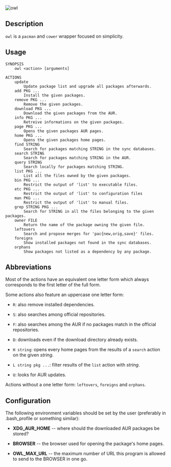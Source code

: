 ![owl](http://f.cl.ly/items/0G0U0U3E0q1r2t140g0h/owl.jpg)

## Description

`owl` is a `pacman` and `cower` wrapper focused on simplicity.

## Usage

    SYNOPSIS
        owl <action> [arguments]

    ACTIONS
        update
            Update package list and upgrade all packages afterwards.
        add PKG ...
            Install the given packages.
        remove PKG ...
            Remove the given packages.
        download PKG ...
            Download the given packages from the AUR.
        info PKG ...
            Retreive informations on the given packages.
        page PKG ...
            Opens the given packages AUR pages.
        home PKG ...
            Opens the given packages home pages.
        find STRING
            Search for packages matching STRING in the sync databases.
        search STRING
            Search for packages matching STRING in the AUR.
        query STRING
            Search locally for packages matching STRING.
        list PKG ...
            List all the files owned by the given packages.
        bin PKG ...
            Restrict the output of 'list' to executable files.
        etc PKG ...
            Restrict the output of 'list' to configuration files
        man PKG ...
            Restrict the output of 'list' to manual files.
        grep STRING PKG ...
            Search for STRING in all the files belonging to the given packages.
        owner FILE
            Return the name of the package owning the given file.
        leftovers
            Search and propose merges for 'pac{new,orig,save}' files.
        foreigns
            Show installed packages not found in the sync databases.
        orphans
            Show packages not listed as a dependency by any package.

## Abbreviations

Most of the actions have an equivalent one letter form which always corresponds
to the first letter of the full form.

Some actions also feature an uppercase one letter form:

- `R`: also remove installed dependencies.

- `S`: also searches among official repositories.

- `F`: also searches among the AUR if no packages match in the official repositories.

- `D`: downloads even if the download directory already exists.

- `H string`: opens every home pages from the results of a `search` action on the given *string*.

- `L string pkg ...`: filter results of the `list` action with *string*.

- `U`: looks for AUR updates.

Actions without a one letter form: `leftovers`, `foreigns` and `orphans`.

## Configuration

The following environment variables should be set by the user (preferably in .bash_profile or something similar):

- **XDG_AUR_HOME** -- where should the downloaded AUR packages be stored?

- **BROWSER** -- the browser used for opening the package's home pages.

- **OWL_MAX_URL** -- the maximum number of URL this program is allowed to send to
  the BROWSER in one go.
